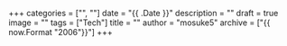 +++
categories = ["", ""]
date = "{{ .Date }}"
description = ""
draft = true
image = ""
tags = ["Tech"]
title = ""
author = "mosuke5"
archive = ["{{ now.Format "2006"}}"]
+++
